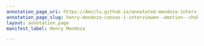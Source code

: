 ```yaml
---
annotation_page_uri: https://Amcclu.github.io/annotated-mendoza-interview/annotations/henry-mendoza-canvas-1-interviewee--emotion--choking-up---body-language--eye-contact---gesturing.json
annotation_page_slug: henry-mendoza-canvas-1-interviewee--emotion--choking-up---body-language--eye-contact---gesturing
layout: annotation_page
manifest_label: Henry Mendoza

---
```

